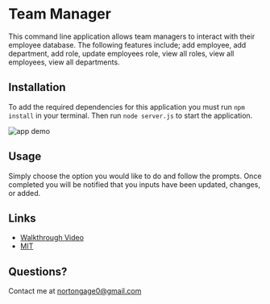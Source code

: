 # Team Manager 

This command line application allows team managers to interact with their employee database. The following features include; add employee, add department, add role, update employees role, view all roles, view all employees, view all departments.
## Installation 

To add the required dependencies for this application you must run ``npm install`` in your terminal. Then run ``node server.js`` to start the application.

![app demo](assets/app.gif)

## Usage 
Simply choose the option you would like to do and follow the prompts. Once completed you will be notified that you inputs have been updated, changes, or added. 

## Links 
- [Walkthrough Video](https://drive.google.com/file/d/1HJ086dsYEZH7Wsg0v26gbJuVos06chI_/view)
- [MIT](https://opensource.org/license/mit/)

## Questions?
Contact me at nortongage0@gmail.com